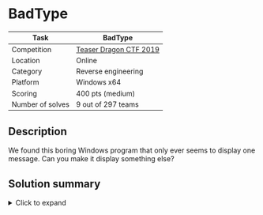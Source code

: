 # BadType

| Task             | BadType                   |
|------------------|---------------------------|
| Competition      | [Teaser Dragon CTF 2019](https://ctftime.org/event/851)    |
| Location				 | Online 									 |
| Category         | Reverse engineering       |
| Platform         | Windows x64               |
| Scoring          | 400 pts (medium)          |
| Number of solves | 9 out of 297 teams        |

## Description

We found this boring Windows program that only ever seems to display one message. Can you make it display something else?

## Solution summary

<details><summary>Click to expand</summary>
<p>

The task is a short, statically built 64-bit Windows PE file. It takes the flag in `argv[1]` (should be 50 bytes long), converts it to 200 2-bit values and insert them into an OpenType font stream in static memory. Then, it loads the font via `AddFontMemResourceEx`, creates a window and displays a "BAD FLAG:\\" string using the custom font. Or at least it appears to do so, because in fact our font only defines the "B" glyph, which contains the outline of the whole "BAD FLAG" message. The purpose is to make the program display a "GOOD FLAG" message.

![The main program window](screenshot.png)

The challenge itself is implemented in OpenType Charstrings (http://www.adobe.com/content/dam/acom/en/devnet/font/pdfs/5177.Type2.pdf), i.e. programs for a relatively simple VM interpreted by the system font engine (the `atmfd.dll` Windows driver in Windows <= 8.1, and the user-mode `fontdrvhost.exe` process in Windows 10). The purpose of the task is to extract the font from static memory, decompile it (preferably with the `ttx` tool from the `fontTools` suite) and analyze it to find a flag that will pass all of the internal checks.

The key to the problem is to realize that the CharStrings actually implement a maze of size 43x41 that the player needs to go through with a correct sequence of 200 moves (each of them up/down/left/right). The player starts at position (1, 0) and must reach (41, 40):

![The maze encoded in the OpenType CharStrings](maze.png)

There are a number of Charstring subroutines defined in the font, which do the following:

* 0-7: helper routines for drawing subcomponents of the full glyphs.
* 8: draws the "GOOD FLAG" message.
* 9: draws the "BAD FLAG" message.
* 10: no-op, used for error conditions, i.e. `CALL 9+(!error)`.
* 11: main dispatcher of a single move operation.
* 12-15: functions performing the actual movement on current x,y in the four directions.
* 16-56: per-row maze checks if the current x position is on an empty tile or wall.
* 57: helper function for shuffling the direction identifiers (so that they are different in each step).

There is also the main "B" glyph program which initializes the internal state, performs the sequence of 200 moves, then verifies the current coordinates and displays one of the good/bad flag outlines.

Once the font is fully reverse engineered, the remaining step is to write a script to solve the maze (or solve it by hand), and then convert the path to a string accepted by the challenge. This should result in the following flag:
**DrgnS{OpenType_CharStrings_thats_neverending_fun!}**.

</p>
</details>
